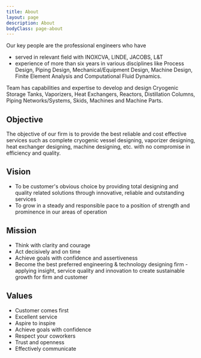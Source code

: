 ```yaml
---
title: About
layout: page
description: About
bodyClass: page-about
---
```


Our key people are the professional engineers who have
- served in relevant field with INOXCVA, LINDE, JACOBS, L&T                                      
- experience of more than six years in various disciplines like Process Design, Piping Design, Mechanical/Equipment Design, Machine Design, Finite Element Analysis and Computational Fluid Dynamics.

Team has capabilities and expertise to develop and design Cryogenic Storage Tanks, Vaporizers, Heat Exchangers, Reactors, Distillation Columns, Piping Networks/Systems, Skids, Machines and Machine Parts.

## Objective

The objective of our firm is to provide the best reliable and cost effective services such as complete cryogenic vessel designing, vaporizer designing, heat exchanger designing, machine designing, etc. with no compromise in efficiency and quality.


## Vision

- To be customer's obvious choice by providing total designing and quality related solutions through innovative, reliable  and outstanding services
- To grow in a steady and responsible pace to a position of strength and prominence in our areas of operation

## Mission

- Think with clarity and courage
- Act decisively and on time
- Achieve goals with confidence and assertiveness
- Become the best preferred engineering & technology designing firm - applying insight, service quality and innovation to create sustainable growth for firm and customer

## Values

- Customer comes first
- Excellent service
- Aspire to inspire
- Achieve  goals  with  confidence
- Respect your coworkers
- Trust and openness
- Effectively communicate

